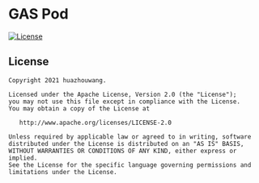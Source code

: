 # GAS Pod
[![License](https://img.shields.io/badge/license-Apache%202.0-blue.svg)](https://github.com/huazhouwang/gas_pod/blob/main/LICENSE)


## License

    Copyright 2021 huazhouwang.

    Licensed under the Apache License, Version 2.0 (the "License");
    you may not use this file except in compliance with the License.
    You may obtain a copy of the License at

       http://www.apache.org/licenses/LICENSE-2.0

    Unless required by applicable law or agreed to in writing, software
    distributed under the License is distributed on an "AS IS" BASIS,
    WITHOUT WARRANTIES OR CONDITIONS OF ANY KIND, either express or implied.
    See the License for the specific language governing permissions and
    limitations under the License.
